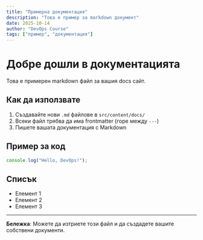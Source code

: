 ```yaml
---
title: "Примерна документация"
description: "Това е пример за markdown документ"
date: 2025-10-14
author: "DevOps Course"
tags: ["пример", "документация"]
---
```


# Добре дошли в документацията

Това е примерен markdown файл за вашия docs сайт.

## Как да използвате

1. Създавайте нови `.md` файлове в `src/content/docs/`
2. Всеки файл трябва да има frontmatter (горе между `---`)
3. Пишете вашата документация с Markdown

## Пример за код

```javascript
console.log("Hello, DevOps!");
```

## Списък

- Елемент 1
- Елемент 2
- Елемент 3

---

**Бележка**: Можете да изтриете този файл и да създадете вашите собствени документи.

